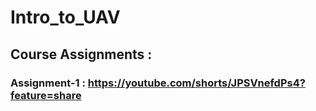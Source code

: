# Intro_to_UAV

## Course Assignments :

### Assignment-1 : https://youtube.com/shorts/JPSVnefdPs4?feature=share
